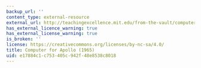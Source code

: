```yaml
---
backup_url: ''
content_type: external-resource
external_url: http://teachingexcellence.mit.edu/from-the-vault/computer-for-apollo-1965-science-reporter-tv-series
has_external_licence_warning: true
has_external_license_warning: true
is_broken: ''
license: https://creativecommons.org/licenses/by-nc-sa/4.0/
title: Computer for Apollo (1965)
uid: e17884c1-c753-405c-942f-48e8538c8018
---
```

